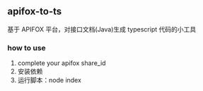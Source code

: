 ## apifox-to-ts

基于 APIFOX 平台，对接口文档(Java)生成 typescript 代码的小工具

### how to use

1. complete your apifox share_id
2. 安装依赖
3. 运行脚本：node index